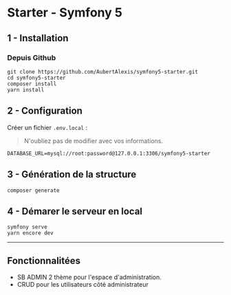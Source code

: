 # Starter - Symfony 5

## 1 - Installation

### Depuis Github
```
git clone https://github.com/AubertAlexis/symfony5-starter.git
cd symfony5-starter
composer install
yarn install
```

## 2 - Configuration
Créer un fichier `.env.local` :
> N'oubliez pas de modifier avec vos informations.
```dotenv
DATABASE_URL=mysql://root:password@127.0.0.1:3306/symfony5-starter
```

## 3 - Génération de la structure
```
composer generate
```

## 4 - Démarer le serveur en local
```
symfony serve
yarn encore dev
```

---------------

## Fonctionnalitées

   - SB ADMIN 2 thème pour l'espace d'administration.
   - CRUD pour les utilisateurs côté administrateur
